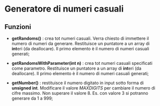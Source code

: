 # Generatore di numeri casuali

## Funzioni

- **getRandoms()** : crea tot numeri casuali. Verra chiesto di immettere il numero di numeri da generare. Restituisce un puntatore a un array di **int**eri (da deallocare). Il primo elemento è il numero di numeri casuali generati;

- **getRandomsWithParameter(int n)** : crea tot numeri casuali specificati come parametro. Restituisce un puntatore a un array di **int**eri (da deallocare). Il primo elemento è il numero di numeri casuali generati;

- **getNumber()** : restituisce il numero digitato in input sotto forma di **unsigned int**. Modificare il valore *MAXDIGITS* per cambiare il numero di cifre massimo. Non superare il valore 8. Es. con valore 3 si potranno generare da 1 a 999;
